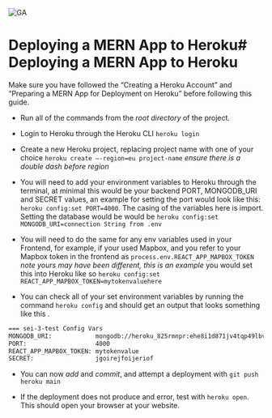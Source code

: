 ![GA](https://cloud.githubusercontent.com/assets/40461/8183776/469f976e-1432-11e5-8199-6ac91363302b.png)

# Deploying a MERN App to Heroku# Deploying a MERN App to Heroku

Make sure you have followed the “Creating a Heroku Account” and “Preparing a MERN App for Deployment on Heroku” before following this guide.

* Run all of the commands from the *root directory* of  the project.

* Login to Heroku through the Heroku CLI   `heroku login`

* Create a new Heroku project, replacing project name with one of your choice `heroku create —-region=eu project-name` *ensure there is a double dash before region*

* You will need to add your environment variables to Heroku through the terminal, at minimal this would be your backend PORT, MONGODB_URI and SECRET values, an example for setting the port would look like this:  `heroku config:set PORT=4000`. The casing of the variables here is import. Setting the database would be would be  `heroku config:set MONGODB_URI=connection String from .env`

* You will need to do the same for any env variables used in your Frontend, for example, if your used Mapbox, and you refer to your Mapbox token in the frontend as `process.env.REACT_APP_MAPBOX_TOKEN` *note yours may have been different, this is an example* you would set this into Heroku like so  `heroku config:set REACT_APP_MAPBOX_TOKEN=mytokenvaluehere`

* You can check all of your set environment variables by running the command `heroku config`  and should get an output that looks something like this .
```bash
=== sei-3-test Config Vars
MONGODB_URI:            mongodb://heroku_825rmnpr:ehe8i1d871jv4tqp49lbvqh1i0@ds235078.mlab.com:35078/heroku_825rmnpr
PORT:                   4000
REACT_APP_MAPBOX_TOKEN: mytokenvalue
SECRET:                 jgoirejfoijeriof
```

* You can now *add* and *commit*, and attempt a deployment with `git push heroku main`

* If the deployment does not produce and error, test with `heroku open`. This should open your browser at your website.
